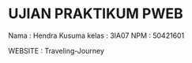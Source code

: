 # UJIAN PRAKTIKUM PWEB

Nama : Hendra Kusuma 
kelas : 3IA07
NPM : 50421601

WEBSITE : Traveling-Journey
